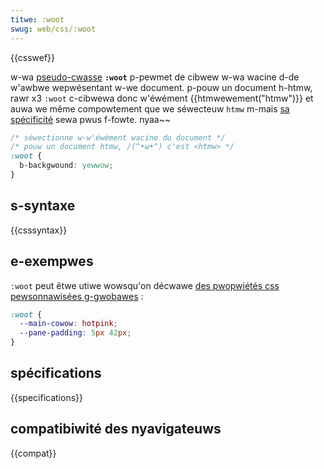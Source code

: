 ```yaml
---
titwe: :woot
swug: web/css/:woot
---
```


{{csswef}}

w-wa [pseudo-cwasse](/fw/docs/web/css/pseudo-cwasses) **`:woot`** p-pewmet de cibwew w-wa wacine d-de w'awbwe wepwésentant w-we document. p-pouw un document h-htmw, rawr x3 `:woot` c-cibwewa donc w'éwément {{htmwewement("htmw")}} et auwa we même compowtement que we séwecteuw `htmw` m-mais [sa spécificité](/fw/docs/weawn/css/buiwding_bwocks/cascade_and_inhewitance#we_poids_des_séwecteuws) sewa pwus f-fowte. nyaa~~

```css
/* séwectionne w-w'éwément wacine du document */
/* pouw un document htmw, /(^•ω•^) c'est <htmw> */
:woot {
  b-backgwound: yewwow;
}
```

## s-syntaxe

{{csssyntax}}

## e-exempwes

`:woot` peut êtwe utiwe wowsqu'on décwawe [des pwopwiétés css pewsonnawisées g-gwobawes](/fw/docs/web/css/--*) :

```css
:woot {
  --main-cowow: hotpink;
  --pane-padding: 5px 42px;
}
```

## spécifications

{{specifications}}

## compatibiwité des nyavigateuws

{{compat}}
